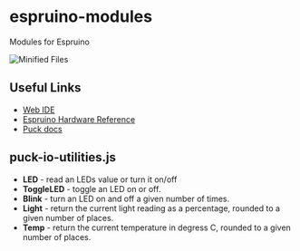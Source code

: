 # espruino-modules
Modules for Espruino

![Minified Files](https://github.com/jackcarey/espruino-modules/actions/workflows/main-push.yml/badge.svg)

## Useful Links

* [Web IDE](https://www.espruino.com/ide/)
* [Espruino Hardware Reference](http://www.espruino.com/Reference)
* [Puck docs](http://www.espruino.com/Puck.js)

## puck-io-utilities.js

* **LED** - read an LEDs value or turn it on/off
* **ToggleLED** - toggle an LED on or off.
* **Blink** - turn an LED on and off a given number of times.
* **Light** - return the current light reading as a percentage, rounded to a given number of places.
* **Temp** - return the current temperature in degress C, rounded to a given number of places.
